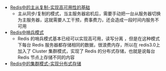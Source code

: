 - [Redis中的主从复制-实现高可用性的基础](Redis中的主从复制-实现高可用性的基础.md)
	- 主从同步/复制的模式，当主服务器宕机后，需要手动把一台从服务器切换为主服务器，这就需要人工干预，费事费力，还会造成一段时间内服务不可用
- [Redis中哨兵模式](Redis中哨兵模式.md)
	- Redis 的哨兵模式基本已经可以实现高可用，读写分离 ，但是在这种模式下每台 Redis 服务器都存储相同的数据，很浪费内存，所以在 redis3.0上加入了 Cluster 集群模式，实现了 Redis 的分布式存储，也就是说每台 Redis 节点上存储不同的内容
- [Redis中的集群模式-实现分布式存储](Redis中的集群模式-实现分布式存储.md)